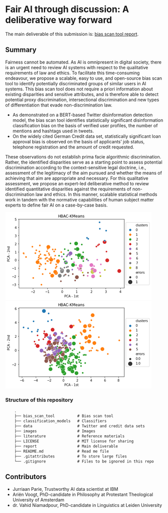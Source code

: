 # Fair AI through discussion: A deliberative way forward

The main deliverable of this submission is: [bias scan tool report](https://github.com/NGO-Algorithm-Audit/AI_Audit_Challenge/blob/master/report/Report_AI_Audit_Challenge.docx).

## Summary
Fairness cannot be automated. As AI is omnipresent in digital society, there is an urgent need to review AI systems with respect to the qualitative requirements of law and ethics. To facilitate this time-consuming endeavour, we propose a scalable, easy to use, and open-source bias scan tool to identify potentially discriminated groups of similar users in AI systems. This bias scan tool does not require a priori information about existing disparities and sensitive attributes, and is therefore able to detect potential proxy discrimination, intersectional discrimination and new types of differentiation that evade non-discrimination law. 

- As demonstrated on a BERT-based Twitter disinformation detection model, the bias scan tool identifies statistically significant disinformation classification bias on the basis of verified user profiles, the number of mentions and hashtags used in tweets. 
- On the widely cited German Credit data set, statistically significant loan approval bias is observed on the basis of applicants’ job status, telephone registration and the amount of credit requested. 

These observations do not establish prima facie algorithmic discrimination. Rather, the identified disparities serve as a starting point to assess potential discrimination according to the context-sensitive legal doctrine, i.e., assessment of the legitimacy of the aim pursued and whether the means of achieving that aim are appropriate and necessary. For this qualitative assessment, we propose an expert-led deliberative method to review identified quantitative disparities against the requirements of non-discrimination law and ethics. In this manner, scalable statistical methods work in tandem with the normative capabilities of human subject matter experts to define fair AI on a case-by-case basis.


![image](./images/HBAC_disinformation.png)
![image](./images/HBAC_loan_approval.png)

### Structure of this repository
```
    .
    ├── bias_scan_tool          # Bias scan tool 
    ├── classification_models   # Classifiers
    ├── data                    # Twitter and credit data sets
    ├── images                  # Images
    ├── literature              # Reference materials
    ├── LICENSE                 # MIT license for sharing 
    ├── report                  # Main deliverable
    ├── README.md               # Read me file 
    ├── .gitattributes          # To store large files
    └── .gitignore              # Files to be ignored in this repo
```


## Contributors
- Jurriaan Parie, Trustworthy AI data scientist at IBM
- Ariën Voogt, PhD-candidate in Philosophy at Protestant Theological University of Amsterdam
- dr. Vahid Niamadpour, PhD-candidate in Linguistics at Leiden University